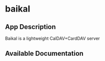 # baikal

## App Description

Baikal is a lightweight CalDAV+CardDAV server

## Available Documentation

